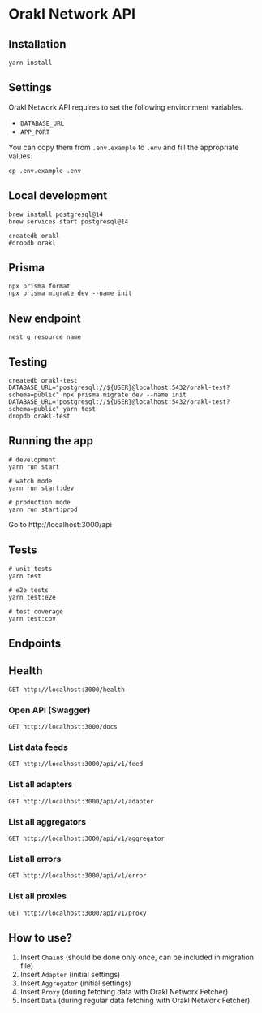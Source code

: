 # Orakl Network API

## Installation

```shell
yarn install
```

## Settings

Orakl Network API requires to set the following environment variables.

- `DATABASE_URL`
- `APP_PORT`

You can copy them from `.env.example` to `.env` and fill the appropriate values.

```shell
cp .env.example .env
```

## Local development

```shell
brew install postgresql@14
brew services start postgresql@14
```

```shell
createdb orakl
#dropdb orakl
```

## Prisma

```shell
npx prisma format
npx prisma migrate dev --name init
```

## New endpoint

```shell
nest g resource name
```

## Testing

```shell
createdb orakl-test
DATABASE_URL="postgresql://${USER}@localhost:5432/orakl-test?schema=public" npx prisma migrate dev --name init
DATABASE_URL="postgresql://${USER}@localhost:5432/orakl-test?schema=public" yarn test
dropdb orakl-test
```

## Running the app

```shell
# development
yarn run start

# watch mode
yarn run start:dev

# production mode
yarn run start:prod
```

Go to http://localhost:3000/api

## Tests

```shell
# unit tests
yarn test

# e2e tests
yarn test:e2e

# test coverage
yarn test:cov
```

## Endpoints

## Health

```shell
GET http://localhost:3000/health
```

### Open API (Swagger)

```shell
GET http://localhost:3000/docs
```

### List data feeds

```shell
GET http://localhost:3000/api/v1/feed
```

### List all adapters

```shell
GET http://localhost:3000/api/v1/adapter
```

### List all aggregators

```shell
GET http://localhost:3000/api/v1/aggregator
```

### List all errors

```shell
GET http://localhost:3000/api/v1/error
```

### List all proxies

```shell
GET http://localhost:3000/api/v1/proxy
```

## How to use?

1. Insert `Chain`s (should be done only once, can be included in migration file)
2. Insert `Adapter` (initial settings)
3. Insert `Aggregator` (initial settings)
4. Insert `Proxy` (during fetching data with Orakl Network Fetcher)
5. Insert `Data` (during regular data fetching with Orakl Network Fetcher)
